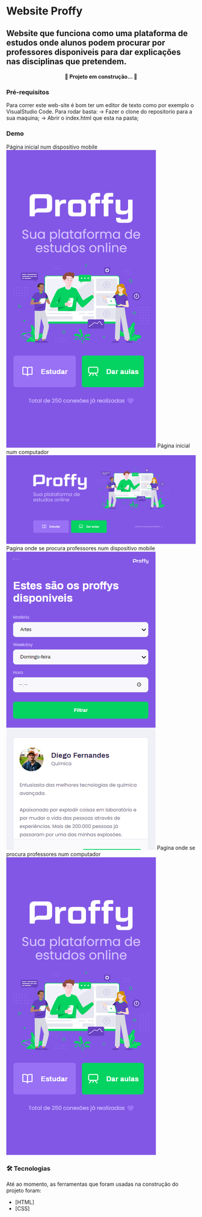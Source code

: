 # Website Proffy
## Website que funciona como uma plataforma de estudos onde alunos podem procurar por professores disponiveis para dar explicações nas disciplinas que pretendem.

<h4 align="center"> 
	🚧  Projeto em construção...  🚧
</h4>

### Pré-requisitos

Para correr este web-site é bom ter um editor de texto como por exemplo o VisualStudio Code.
Para rodar basta:
-> Fazer o clone do repositorio para a sua maquina;
-> Abrir o index.html que esta na pasta;

### Demo
Página inicial num dispositivo mobile
![pagina-inicial-mobile](pagina-inicial-mobile.png)
Página inicial num computador
![pagina-inicial-computador](pagina-inicial-computador.png)
Pagina onde se procura professores num dispositivo mobile
![pagina-study-mobile](pagina-study-mobile.png)
Pagina onde se procura professores num computador
![pagina-study-computador](pagina-study-computador.png)
### 🛠 Tecnologias

Até ao momento, as ferramentas que foram usadas na construção do projeto foram:

- [HTML]
- [CSS]
